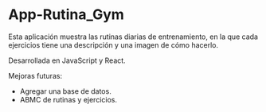 # App-Rutina_Gym
Esta aplicación muestra las rutinas diarias de entrenamiento, en la que cada ejercicios tiene una descripción y una imagen de cómo hacerlo.

Desarrollada en JavaScript y React.

Mejoras futuras:

- Agregar una base de datos.
- ABMC de rutinas y ejercicios.
